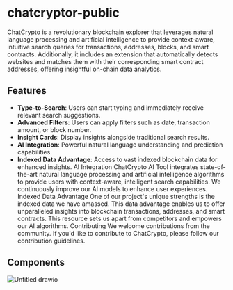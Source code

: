 # chatcryptor-public

ChatCrypto is a revolutionary blockchain explorer that leverages natural language processing and artificial intelligence to provide context-aware, intuitive search queries for transactions, addresses, blocks, and smart contracts. Additionally, it includes an extension that automatically detects websites and matches them with their corresponding smart contract addresses, offering insightful on-chain data analytics.
## Features
- **Type-to-Search**: Users can start typing and immediately receive relevant search suggestions.
- **Advanced Filters**: Users can apply filters such as date, transaction amount, or block number.
- **Insight Cards**: Display insights alongside traditional search results.
- **AI Integration**: Powerful natural language understanding and prediction capabilities.
- **Indexed Data Advantage**: Access to vast indexed blockchain data for enhanced insights.
AI Integration
ChatCrypto AI Tool integrates state-of-the-art natural language processing and artificial intelligence algorithms to provide users with context-aware, intelligent search capabilities. We continuously improve our AI models to enhance user experiences.
Indexed Data Advantage
One of our project's unique strengths is the indexed data we have amassed. This data advantage enables us to offer unparalleled insights into blockchain transactions, addresses, and smart contracts. This resource sets us apart from competitors and empowers our AI algorithms.
Contributing
We welcome contributions from the community. If you'd like to contribute to ChatCrypto, please follow our contribution guidelines.

## Components
![Untitled drawio](https://github.com/chatcrypto/chatcrypto-public/assets/7430641/0e1a300b-9e9e-4df3-9c56-d77b7f8377c1)

